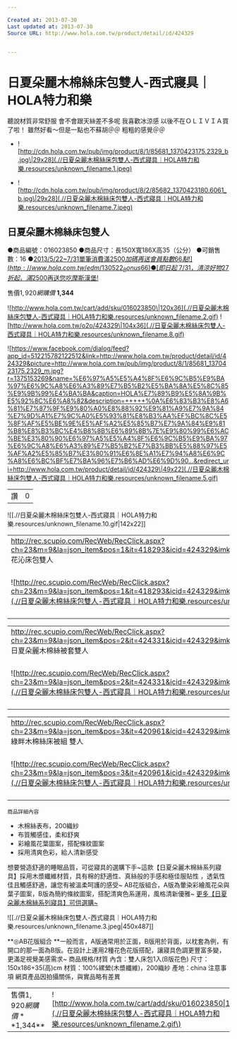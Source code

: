 ```yaml
---

Created at: 2013-07-30
Last updated at: 2013-07-30
Source URL: http://www.hola.com.tw/product/detail/id/424329


---
```


# 日夏朵麗木棉絲床包雙人-西式寢具｜HOLA特力和樂


聽說材質非常舒服
會不會跟天絲差不多呢
我喜歡冰涼感
以後不在ＯＬＩＶＩＡ買了啦！
雖然好看～但是一點也不蘇胡＠＠
粗粗的感覺＠＠

* ![http://cdn.hola.com.tw/pub/img/product/8/1/85681_1370423175.2329_b.jpg\|29x28](.//日夏朵麗木棉絲床包雙人-西式寢具｜HOLA特力和樂.resources/unknown_filename.1.jpeg)

* ![http://cdn.hola.com.tw/pub/img/product/8/2/85682_1370423180.6061_b.jpg\|29x28](.//日夏朵麗木棉絲床包雙人-西式寢具｜HOLA特力和樂.resources/unknown_filename.7.jpeg)

## 日夏朵麗木棉絲床包雙人

●商品編號：016023850
●商品尺寸：長150X寬186X高35（公分）
●可銷售數：16
●[2013/5/22~7/31單筆消費滿$2500加碼再送會員點數66點!](http://www.hola.com.tw/edm/130522_Bonus66)
●[即日起~7/31，清涼好物27折起，滿$2500再送您吃摩斯漢堡!](http://www.hola.com.tw/edm/index/id/4)

售價$1,920
網購價$ **1,344**

![http://www.hola.com.tw/cart/add/sku/016023850\|120x36](.//日夏朵麗木棉絲床包雙人-西式寢具｜HOLA特力和樂.resources/unknown_filename.2.gif) ![http://www.hola.com.tw/o2o/424329\|104x36](.//日夏朵麗木棉絲床包雙人-西式寢具｜HOLA特力和樂.resources/unknown_filename.8.gif)

![https://www.facebook.com/dialog/feed?app_id=512215782122512&link=http://www.hola.com.tw/product/detail/id/424329&picture=http://www.hola.com.tw/pub/img/product/8/1/85681_1370423175.2329_m.jpg?r=1375153269&name=%E6%97%A5%E5%A4%8F%E6%9C%B5%E9%BA%97%E6%9C%A8%E6%A3%89%E7%B5%B2%E5%BA%8A%E5%8C%85%E9%9B%99%E4%BA%BA&caption=HOLA%E7%89%B9%E5%8A%9B%E5%92%8C%E6%A8%82&description=+++++%0A%E6%83%B3%E8%A6%81%E7%87%9F%E9%80%A0%E8%88%92%E9%81%A9%E7%9A%84%E7%9D%A1%E7%9C%A0%E5%93%81%E8%B3%AA%EF%BC%8C%E5%8F%AF%E5%BE%9E%E5%AF%A2%E5%85%B7%E7%9A%84%E9%81%B8%E8%B3%BC%E4%B8%8B%E6%89%8B%7E%E9%80%99%E6%AC%BE%E3%80%90%E6%97%A5%E5%A4%8F%E6%9C%B5%E9%BA%97%E6%9C%A8%E6%A3%89%E7%B5%B2%E7%B3%BB%E5%88%97%E5%AF%A2%E5%85%B7%E3%80%91%E6%8E%A1%E7%94%A8%E6%9C%A8%E6%BC%BF%E7%BA%96%E7%B6%AD%E6%9D%90...&redirect_uri=http://www.hola.com.tw/product/detail/id/424329\|49x22](.//日夏朵麗木棉絲床包雙人-西式寢具｜HOLA特力和樂.resources/unknown_filename.5.gif)

|     |     |
| --- | --- |
| 讚   | 0   |

![[.//日夏朵麗木棉絲床包雙人-西式寢具｜HOLA特力和樂.resources/unknown_filename.10.gif\|142x22]]

|     |     |
| --- | --- |
| <http://rec.scupio.com/RecWeb/RecClick.aspx?ch=23&m=9&la=json_item&pos=1&it=418293&icid=424329&imk=u_23_20130730110122414522314i0&cc=p51f5d01b86d12&uid=469118&vpt=2&u=http%3a%2f%2fwww.hola.com.tw%2fproduct%2fdetail%2fid%2f418293><br>花沁床包雙人 |     |
| ![http://rec.scupio.com/RecWeb/RecClick.aspx?ch=23&m=9&la=json_item&pos=1&it=418293&icid=424329&imk=u_23_20130730110122414522314i0&cc=p51f5d01b86d12&uid=469118&vpt=2&u=http%3a%2f%2fwww.hola.com.tw%2fproduct%2fdetail%2fid%2f418293\|80x80](.//日夏朵麗木棉絲床包雙人-西式寢具｜HOLA特力和樂.resources/unknown_filename.jpeg\) | 特價$1134<br>售價$1620<br>![http://www.hola.com.tw/cart/add/sku/016020442\|60x24](.//日夏朵麗木棉絲床包雙人-西式寢具｜HOLA特力和樂.resources/unknown_filename.9.gif\) |

|     |     |
| --- | --- |
| <http://rec.scupio.com/RecWeb/RecClick.aspx?ch=23&m=9&la=json_item&pos=2&it=424331&icid=424329&imk=u_23_20130730110122414522314i0&cc=p51f5d01b86d12&uid=469118&vpt=2&u=http%3a%2f%2fwww.hola.com.tw%2fproduct%2fdetail%2fid%2f424331><br>日夏朵麗木棉絲被套雙人 |     |
| ![http://rec.scupio.com/RecWeb/RecClick.aspx?ch=23&m=9&la=json_item&pos=2&it=424331&icid=424329&imk=u_23_20130730110122414522314i0&cc=p51f5d01b86d12&uid=469118&vpt=2&u=http%3a%2f%2fwww.hola.com.tw%2fproduct%2fdetail%2fid%2f424331\|80x80](.//日夏朵麗木棉絲床包雙人-西式寢具｜HOLA特力和樂.resources/unknown_filename.4.jpeg\) | 特價$2366<br>售價$3380<br>![http://www.hola.com.tw/cart/add/sku/016023852\|60x24](.//日夏朵麗木棉絲床包雙人-西式寢具｜HOLA特力和樂.resources/unknown_filename.9.gif\) |

|     |     |
| --- | --- |
| <http://rec.scupio.com/RecWeb/RecClick.aspx?ch=23&m=9&la=json_item&pos=3&it=420961&icid=424329&imk=u_23_20130730110122414522314i0&cc=p51f5d01b86d12&uid=469118&vpt=2&u=http%3a%2f%2fwww.hola.com.tw%2fproduct%2fdetail%2fid%2f420961><br>綠畔木棉絲床被組 雙人 |     |
| ![http://rec.scupio.com/RecWeb/RecClick.aspx?ch=23&m=9&la=json_item&pos=3&it=420961&icid=424329&imk=u_23_20130730110122414522314i0&cc=p51f5d01b86d12&uid=469118&vpt=2&u=http%3a%2f%2fwww.hola.com.tw%2fproduct%2fdetail%2fid%2f420961\|80x80](.//日夏朵麗木棉絲床包雙人-西式寢具｜HOLA特力和樂.resources/unknown_filename.6.jpeg\) | 特價$4980<br>售價$7980<br>![http://www.hola.com.tw/cart/add/sku/016022246\|60x24](.//日夏朵麗木棉絲床包雙人-西式寢具｜HOLA特力和樂.resources/unknown_filename.9.gif\) |

	商品詳細內容

* 木棉絲表布，200織紗
* 布質觸感佳，柔和舒爽
* 彩繪風花葉圖案，搭配條紋圖案
* 採用清爽色彩，給人清新感受

想要營造舒適的睡眠品質，可從寢具的選購下手~這款【日夏朵麗木棉絲系列寢具】採用木漿纖維材質，具有棉的舒適性、真絲般的手感和極佳服貼性 ，透氣性佳且觸感舒適，讓您有被溫柔呵護的感受~ AB花版組合，A版為暈染彩繪風花朵與葉子圖案，B版為簡約條紋圖案，搭配清爽色系運用，風格清新優雅~
[更多【日夏朵麗木棉絲系列寢具】可供選購~](http://www.hola.com.tw/product/search/search/%E6%97%A5%E5%A4%8F%E6%9C%B5%E9%BA%97%E6%9C%A8%E6%A3%89%E7%B5%B2)

![[.//日夏朵麗木棉絲床包雙人-西式寢具｜HOLA特力和樂.resources/unknown_filename.3.jpeg\|450x487]]

**◎AB花版組合
**一般而言，A版通常用於正面，B版用於背面，以枕套為例，有開口的那一面為B版。在設計上運用2種花色花版搭配，讓寢具色調更豐富多變，更滿足視覺美感需求~
商品規格/材質
內含：雙人床包1入(B版花色)
尺寸：150x186+35(高)cm
材質：100%縲縈(木漿纖維)，200織紗
產地：china
注意事項
網頁產品因拍攝關係，與實品略有差異

|     |     |
| --- | --- |
| 售價$1,920 網購價**$1,344** | ![http://www.hola.com.tw/cart/add/sku/016023850\|120x36](.//日夏朵麗木棉絲床包雙人-西式寢具｜HOLA特力和樂.resources/unknown_filename.2.gif\) |

